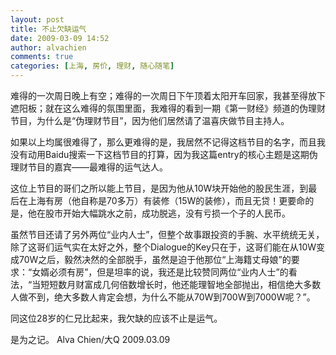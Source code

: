 ```yaml
---
layout: post
title: 不止欠缺运气
date: 2009-03-09 14:52
author: alvachien
comments: true
categories: [上海, 房价, 理财, 随心随笔]
---
```

难得的一次周日晚上有空；难得的一次周日下午顶着太阳开车回家，我甚至得放下遮阳板；就在这么难得的氛围里面，我难得的看到一期《第一财经》频道的伪理财节目，为什么是“伪理财节目”，因为他们居然请了温喜庆做节目主持人。
 
如果以上均属很难得了，那么更难得的是，我居然不记得这档节目的名字，而且我没有动用Baidu搜索一下这档节目的打算，因为我这篇entry的核心主题是这期伪理财节目的嘉宾——最难得的运气达人。
 
这位上节目的哥们之所以能上节目，是因为他从10W块开始他的股民生涯，到最后在上海有房（他自称是70多万）有装修（15W的装修），而且无贷！更要命的是，他在股市开始大幅跳水之前，成功脱逃，没有亏损一个子的人民币。
 
虽然节目还请了另外两位“业内人士”，但整个故事跟投资的手腕、水平统统无关，除了这哥们运气实在太好之外，整个Dialogue的Key只在于，这哥们能在从10W变成70W之后，毅然决然的全部脱手，虽然是迫于他那位“上海籍丈母娘”的要求：“女婿必须有房”，但是坦率的说，我还是比较赞同两位“业内人士”的看法，“当短短数月财富成几何倍数增长时，他还能理智地全部抛出，相信绝大多数人做不到，绝大多数人肯定会想，为什么不能从70W到700W到7000W呢？”。
 
同这位28岁的仁兄比起来，我欠缺的应该不止是运气。
 
是为之记。
Alva Chien/大Q
2009.03.09

